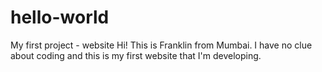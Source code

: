 # hello-world
My first project - website
Hi! This is Franklin from Mumbai. I have no clue about coding and this is my first website that I'm developing.
